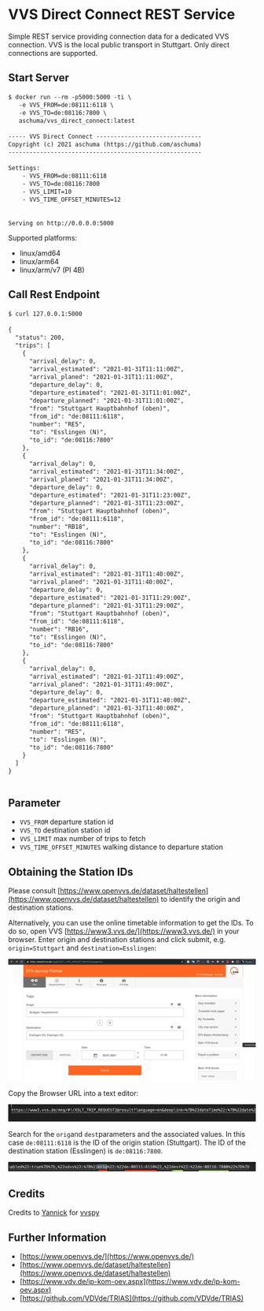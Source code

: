# VVS Direct Connect REST Service
Simple REST service providing connection data for a dedicated VVS connection. VVS is the local public transport in Stuttgart. Only direct connections are supported.

## Start Server
```shell
$ docker run --rm -p5000:5000 -ti \
   -e VVS_FROM=de:08111:6118 \
   -e VVS_TO=de:08116:7800 \
   aschuma/vvs_direct_connect:latest

----- VVS Direct Connect ------------------------------
Copyright (c) 2021 aschuma (https://github.com/aschuma)
-------------------------------------------------------

Settings:
	- VVS_FROM=de:08111:6118
	- VVS_TO=de:08116:7800
	- VVS_LIMIT=10
	- VVS_TIME_OFFSET_MINUTES=12


Serving on http://0.0.0.0:5000
```

Supported platforms:

* linux/amd64
* linux/arm64
* linux/arm/v7 (PI 4B)

## Call Rest Endpoint
```shell
$ curl 127.0.0.1:5000

{
  "status": 200,
  "trips": [
    {
      "arrival_delay": 0,
      "arrival_estimated": "2021-01-31T11:11:00Z",
      "arrival_planed": "2021-01-31T11:11:00Z",
      "departure_delay": 0,
      "departure_estimated": "2021-01-31T11:01:00Z",
      "departure_planned": "2021-01-31T11:01:00Z",
      "from": "Stuttgart Hauptbahnhof (oben)",
      "from_id": "de:08111:6118",
      "number": "RE5",
      "to": "Esslingen (N)",
      "to_id": "de:08116:7800"
    },
    {
      "arrival_delay": 0,
      "arrival_estimated": "2021-01-31T11:34:00Z",
      "arrival_planed": "2021-01-31T11:34:00Z",
      "departure_delay": 0,
      "departure_estimated": "2021-01-31T11:23:00Z",
      "departure_planned": "2021-01-31T11:23:00Z",
      "from": "Stuttgart Hauptbahnhof (oben)",
      "from_id": "de:08111:6118",
      "number": "RB18",
      "to": "Esslingen (N)",
      "to_id": "de:08116:7800"
    },
    {
      "arrival_delay": 0,
      "arrival_estimated": "2021-01-31T11:40:00Z",
      "arrival_planed": "2021-01-31T11:40:00Z",
      "departure_delay": 0,
      "departure_estimated": "2021-01-31T11:29:00Z",
      "departure_planned": "2021-01-31T11:29:00Z",
      "from": "Stuttgart Hauptbahnhof (oben)",
      "from_id": "de:08111:6118",
      "number": "RB16",
      "to": "Esslingen (N)",
      "to_id": "de:08116:7800"
    },
    {
      "arrival_delay": 0,
      "arrival_estimated": "2021-01-31T11:49:00Z",
      "arrival_planed": "2021-01-31T11:49:00Z",
      "departure_delay": 0,
      "departure_estimated": "2021-01-31T11:40:00Z",
      "departure_planned": "2021-01-31T11:40:00Z",
      "from": "Stuttgart Hauptbahnhof (oben)",
      "from_id": "de:08111:6118",
      "number": "RE5",
      "to": "Esslingen (N)",
      "to_id": "de:08116:7800"
    }
  ]
}


```
## Parameter

- `VVS_FROM` departure station id 
- `VVS_TO` destination station id 
- `VVS_LIMIT` max number of trips to fetch
- `VVS_TIME_OFFSET_MINUTES` walking distance to departure station

## Obtaining the Station IDs

Please consult [https://www.openvvs.de/dataset/haltestellen](https://www.openvvs.de/dataset/haltestellen) to identify the origin and destination stations. 

Alternatively, you can use the online timetable information to get the IDs. To do so, open VVS [https://www3.vvs.de/](https://www3.vvs.de/) in your browser. Enter origin and destination stations and click submit, e.g. `origin=Stuttgart` and `destination=Esslingen`:

![VVS](https://raw.githubusercontent.com/aschuma/vvs_direct_connect/main/doc/010_search.png)

Copy the Browser URL into a text editor:

![Search](https://raw.githubusercontent.com/aschuma/vvs_direct_connect/main/doc/020_url.png)

Search for the `orig`and `dest`parameters and the associated values. In this case `de:08111:6118` is the ID of the origin station (Stuttgart).  The ID of the destination station (Esslingen) is `de:08116:7800`.

![URL](https://raw.githubusercontent.com/aschuma/vvs_direct_connect/main/doc/030_url_parameter.png)

## Credits
Credits to [Yannick](https://github.com/zaanposni) for [vvspy](https://pypi.org/project/vvspy/)

## Further Information
* [https://www.openvvs.de/](https://www.openvvs.de/)
* [https://www.openvvs.de/dataset/haltestellen](https://www.openvvs.de/dataset/haltestellen)
* [https://www.vdv.de/ip-kom-oev.aspx](https://www.vdv.de/ip-kom-oev.aspx)
* [https://github.com/VDVde/TRIAS](https://github.com/VDVde/TRIAS)

